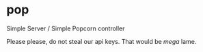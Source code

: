 # pop
Simple Server / Simple Popcorn controller

Please please, do not steal our api keys. That would be _mega_ lame.
